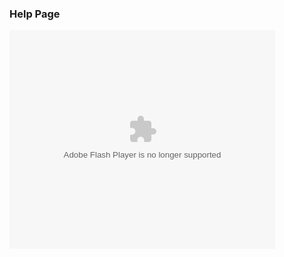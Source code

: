 ### Help Page
<object width="425" height="350">
  <param name="movie" value="https://youtu.be/15v9rAclagk" />
  <param name="wmode" value="transparent" />
  <embed src="https://youtu.be/15v9rAclagk"
         type="application/x-shockwave-flash"
         wmode="transparent" width="425" height="350" />
</object>

